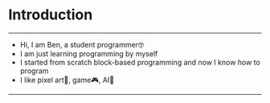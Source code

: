 # Introduction
---
- Hi, I am Ben, a student programmer🤓
- I am just learning programming by myself
- I started from scratch block-based programming and now I know how to program
- I like pixel art🎨, game🎮, AI🤖
---

